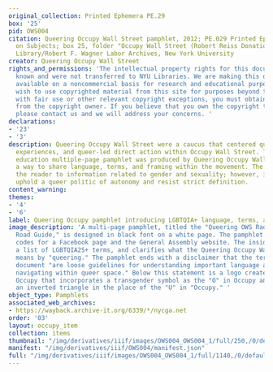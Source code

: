 ```yaml
---
original_collection: Printed Ephemera PE.29
box: '25'
pid: OWS004
citation: Queering Occupy Wall Street pamphlet, 2012; PE.029 Printed Ephemera Collection
  on Subjects; box 25, folder "Occupy Wall Street (Robert Reiss Donation)"; Tamiment
  Library/Robert F. Wagner Labor Archives, New York University
creator: Queering Occupy Wall Street
rights_and_permissions: 'The intellectual property rights for this document are not
  known and were not transferred to NYU Libraries. We are making this document publicly
  available on a noncommercial basis for research and educational purposes. If you
  wish to use copyrighted material from this site for purposes beyond those in accordance
  with fair use or other relevant copyright exceptions, you must obtain permission
  from the copyright owner. If you believe that you own the copyright to this document,
  please contact us and we will address your concerns. '
declarations:
- '23'
- '3'
description: Queering Occupy Wall Street were a caucus that centered queer lives,
  experiences, and queer-led direct action within Occupy Wall Street. This political
  education multiple-page pamphlet was produced by Queering Occupy Wall Street as
  a way to share language, terms, and framing within the movement. The pamphlet introduces
  the reader to information related to gender and sexuality; however, its authors
  uphold a queer politic of autonomy and resist strict definition.
content_warning:
themes:
- '4'
- '6'
label: Queering Occupy pamphlet introducing LGBTQIA+ language, terms, and guidelines
image_description: 'A multi-page pamphlet, titled the "Queering OWS Radical Language
  Road Guide," is designed in black font on a white page. The pamphlet includes QR
  codes for a Facebook page and the General Assembly website. The inside pages include
  a list of LGBTQIA2S+ terms, and clarifies what the Queering Occupy Wall Street caucus
  means by "queering." The pamphlet ends with a disclaimer that the terms within the
  document "are loose guidelines for understanding important language and successfully
  navigating within queer space." Below this statement is a logo created by Queering
  Occupy that incorporates a transgender symbol as the "O" in Occupy and the use of
  an inverted triangle in the place of the "U" in "Occupy." '
object_type: Pamphlets
associated_web_archives:
- https://wayback.archive-it.org/6339/*/nycga.net
order: '03'
layout: occupy_item
collection: items
thumbnail: "/img/derivatives/iiif/images/OWS004_OWS004_1/full/250,/0/default.jpg"
manifest: "/img/derivatives/iiif/OWS004/manifest.json"
full: "/img/derivatives/iiif/images/OWS004_OWS004_1/full/1140,/0/default.jpg"
---
```

